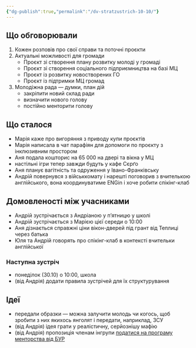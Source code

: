 ```yaml
---
{"dg-publish":true,"permalink":"/dv-stratzustrich-10-10/"}
---
```


## Що обговорювали
1. Кожен розповів про свої справи та поточні проєкти
2. Актуальні можливості для громади
	- Проєкт зі створення плану розвитку молоді у громаді
	- Проєкт зі створення соціального підприємництва на базі МЦ
	- Проєкт із розвитку новостворених ГО
	- Проєкт із підтримки МЦ громад
3. Молодіжна рада — думки, план дій
	- закріпити новий склад ради
	- визначити нового голову
	- постійно менторити голову
## Що сталося
- Марія каже про вигоряння з приводу купи проєктів
- Марія написала в чат парафіян для допомоги по проєкту з інклюзивним простором
- Аня подала кошторис на 65 000 на двері та вікна у МЦ
- настільні ігри тепер завжди будуть у кафе Сєрґо
- Аня планує вагітність та одруження у Івано-Франківську
- Андрій повернувся з військкомату і нарешті поговорив з вчителькою англійського, вона координуватиме ENGin і хоче робити спікінг-клаб
## Домовленості між учасниками
- Андрій зустрічається з Андріаною у п’ятницю у школі
- Андрій зустрічається з Марією цієї середи о 10:00
- Аня дізнається справжні ціни вікон-дверей під грант від Теплиці через батька
- Юля та Андрій говорять про спікінг-клаб в контексті вчительки англійської
### Наступна зустріч
- понеділок (30.10) о 10:00, школа
- (від Андрія) додати правила зустрічей для їх структурування
## Ідеї
- передали образки — можна залучити молодь чи когось, щоб зробити з них якихось янголят і передати, наприклад, ЗСУ
- (від Андрія) ідея грати у реалістичну, серйознішу мафію
- (від Андрія) пропозиція членам інгрупи [податися на програму менторства від БУР](https://forms.gle/QmcK7YDQekfoA9ZUA)